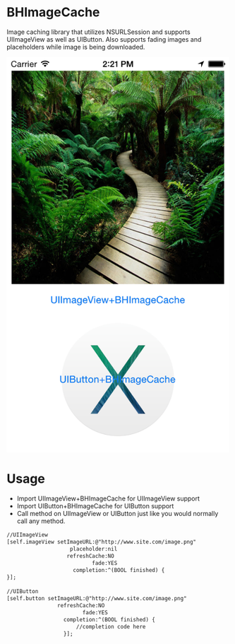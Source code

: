 BHImageCache
============

Image caching library that utilizes NSURLSession and supports UIImageView as well as UIButton. 
Also supports fading images and placeholders while image is being downloaded.

![ss](https://raw.githubusercontent.com/iPhonig/BHImageCache/master/screenshot.png)

Usage
============

- Import UIImageView+BHImageCache for UIImageView support
- Import UIButton+BHImageCache for UIButton support
- Call method on UIImageView or UIButton just like you would normally call any method.

```
//UIImageView
[self.imageView setImageURL:@"http://www.site.com/image.png"
                    placeholder:nil
                   refreshCache:NO
                           fade:YES
                     completion:^(BOOL finished) {
}];

//UIButton
[self.button setImageURL:@"http://www.site.com/image.png"
                refreshCache:NO
                        fade:YES
                  completion:^(BOOL finished) {
                      //completion code here
                  }];
```
